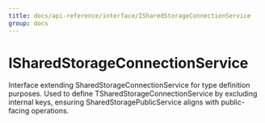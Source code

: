 ```yaml
---
title: docs/api-reference/interface/ISharedStorageConnectionService
group: docs
---
```


# ISharedStorageConnectionService

Interface extending SharedStorageConnectionService for type definition purposes.
Used to define TSharedStorageConnectionService by excluding internal keys, ensuring SharedStoragePublicService aligns with public-facing operations.
